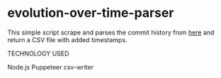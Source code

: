 # evolution-over-time-parser

This simple script scrape and parses the commit history from [here](https://github.com/leilakaltouma/evolution-over-time/tree/main) and return a CSV file with added timestamps.

TECHNOLOGY USED

Node.js 
Puppeteer 
csv-writer
